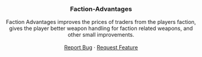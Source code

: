<h3 align="center">Faction-Advantages</h3>
<p align="center">
  Faction Advantages improves the prices of traders from the players faction, gives the player better weapon handling for faction related weapons, and other small improvements. 
  <br />
  <br />
  <a href="https://github.com/spt-mods/Weapon-Proficiency/issues">Report Bug</a>
  ·
  <a href="https://github.com/spt-mods/Weapon-Proficiency/issues">Request Feature</a>
</p>
